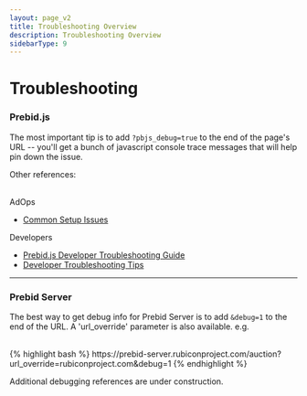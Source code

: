 ```yaml
---
layout: page_v2
title: Troubleshooting Overview
description: Troubleshooting Overview
sidebarType: 9
---
```


# Troubleshooting

### Prebid.js

The most important tip is to add ```?pbjs_debug=true``` to the end of the page's URL -- you'll get a bunch of javascript console trace messages that will help pin down the issue.


Other references:

<br/>
AdOps

+ [Common Setup Issues]({{site.github.url}}/dev-docs/common-issues.html)

Developers

+ [Prebid.js Developer Troubleshooting Guide]({{site.baseurl}}/dev-docs/prebid-troubleshooting-guide.html)
+ [Developer Troubleshooting Tips]({{site.baseurl}}/dev-docs/troubleshooting-tips.html)

<hr>

### Prebid Server

The best way to get debug info for Prebid Server is to add `&debug=1` to the end of the URL. A 'url_override' parameter is also available. e.g.

<br/>
{% highlight bash %}
https://prebid-server.rubiconproject.com/auction?url_override=rubiconproject.com&debug=1
{% endhighlight %}


Additional debugging references are under construction.

